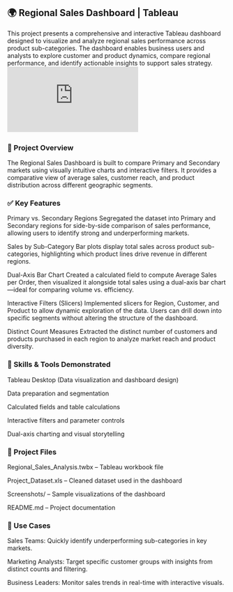 ## 🌍 Regional Sales Dashboard | Tableau
This project presents a comprehensive and interactive Tableau dashboard designed to visualize and analyze regional sales performance across product sub-categories. The dashboard enables business users and analysts to explore customer and product dynamics, compare regional performance, and identify actionable insights to support sales strategy.
 ![image alt](https://github.com/Ankitsinha278/Regional-Sales-Dashboard/blob/1170e5ed4268b8d122854a5249cfe00055820a1f/Regional%20Sales%20Analysis%20(End-%20project).pdf)

### 📌 Project Overview
The Regional Sales Dashboard is built to compare Primary and Secondary markets using visually intuitive charts and interactive filters. It provides a comparative view of average sales, customer reach, and product distribution across different geographic segments.

### ✅ Key Features
Primary vs. Secondary Regions
Segregated the dataset into Primary and Secondary regions for side-by-side comparison of sales performance, allowing users to identify strong and underperforming markets.

Sales by Sub-Category
Bar plots display total sales across product sub-categories, highlighting which product lines drive revenue in different regions.

Dual-Axis Bar Chart
Created a calculated field to compute Average Sales per Order, then visualized it alongside total sales using a dual-axis bar chart—ideal for comparing volume vs. efficiency.

Interactive Filters (Slicers)
Implemented slicers for Region, Customer, and Product to allow dynamic exploration of the data. Users can drill down into specific segments without altering the structure of the dashboard.

Distinct Count Measures
Extracted the distinct number of customers and products purchased in each region to analyze market reach and product diversity.

### 🧠 Skills & Tools Demonstrated
Tableau Desktop (Data visualization and dashboard design)

Data preparation and segmentation

Calculated fields and table calculations

Interactive filters and parameter controls

Dual-axis charting and visual storytelling

### 📂 Project Files
Regional_Sales_Analysis.twbx – Tableau workbook file

Project_Dataset.xls – Cleaned dataset used in the dashboard

Screenshots/ – Sample visualizations of the dashboard

README.md – Project documentation

### 🚀 Use Cases
Sales Teams: Quickly identify underperforming sub-categories in key markets.

Marketing Analysts: Target specific customer groups with insights from distinct counts and filtering.

Business Leaders: Monitor sales trends in real-time with interactive visuals.
